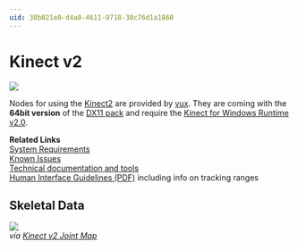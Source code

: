 ```yaml
---
uid: 30b021e0-d4a0-4611-9718-38c76d1a1860
---
```


# Kinect v2

![](~/img/300px-Xbox-One-Kinect.jpg "")  



Nodes for using the <a href="https://en.wikipedia.org/wiki/Kinect_for_Xbox_One" class="extURL" target="_blank">Kinect2</a> are provided by <span class="user"><a href="https://vvvv.org/users/vux" class="extURL" target="_blank">vux</a></span>. They are coming with the **64bit version** of the <a href="https://vvvv.org/contribution/directx11-nodes" class="extURL contribution" target="_blank">DX11 pack</a> and require the <a href="https://www.microsoft.com/en-us/download/details.aspx?id=44559" class="extURL" target="_blank">Kinect for Windows Runtime v2.0</a>.  

**Related Links**  
<a href="http://support.xbox.com/en-US/xbox-on-other-devices/kinect-for-windows/kinect-for-windows-v2-setup" class="extURL" target="_blank">System Requirements</a>  
<a href="http://support.xbox.com/en-US/xbox-on-other-devices/kinect-for-windows/kinect-for-windows-v2-known-issues" class="extURL" target="_blank">Known Issues</a>  
<a href="http://www.microsoft.com/en-us/kinectforwindows/develop/downloads-docs.aspx" class="extURL" target="_blank">Technical documentation and tools</a>  
<a href="http://go.microsoft.com/fwlink/?LinkID=403900&clcid=0x409" class="extURL" target="_blank">Human Interface Guidelines (PDF)</a> including info on tracking ranges  

## Skeletal Data

![](~/img/kinectskeleton-map2.png "")   
*via <a href="http://glitchbeam.com/2015/04/02/kinect-v2-joint-map" class="extURL" target="_blank">Kinect v2 Joint Map</a>*   


